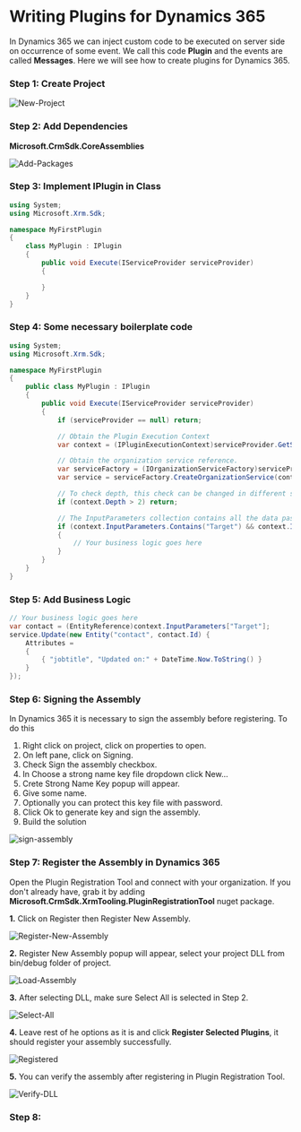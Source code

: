# Writing Plugins for Dynamics 365

In Dynamics 365 we can inject custom code to be executed on server side on occurrence of some event. We call this code **Plugin** and the events are called **Messages**. Here we will see how to create plugins for Dynamics 365.

### Step 1: Create Project

![New-Project](assets/New-Project.png)

### Step 2: Add Dependencies

**Microsoft.CrmSdk.CoreAssemblies**

![Add-Packages](assets/Add-Packages.png)

### Step 3: Implement IPlugin in Class

```csharp
using System;
using Microsoft.Xrm.Sdk;

namespace MyFirstPlugin
{
    class MyPlugin : IPlugin
    {
        public void Execute(IServiceProvider serviceProvider)
        {

        }
    }
}
```

### Step 4: Some necessary boilerplate code

```csharp
using System;
using Microsoft.Xrm.Sdk;

namespace MyFirstPlugin
{
    public class MyPlugin : IPlugin
    {
        public void Execute(IServiceProvider serviceProvider)
        {
            if (serviceProvider == null) return;

            // Obtain the Plugin Execution Context
            var context = (IPluginExecutionContext)serviceProvider.GetService(typeof(IPluginExecutionContext));

            // Obtain the organization service reference.
            var serviceFactory = (IOrganizationServiceFactory)serviceProvider.GetService(typeof(IOrganizationServiceFactory));
            var service = serviceFactory.CreateOrganizationService(context.UserId);

            // To check depth, this check can be changed in different scenarios
            if (context.Depth > 2) return;

            // The InputParameters collection contains all the data passed in the message request.
            if (context.InputParameters.Contains("Target") && context.InputParameters["Target"] is EntityReference)
            {
                // Your business logic goes here
            }
        }
    }
}
```

### Step 5: Add Business Logic

```csharp
// Your business logic goes here
var contact = (EntityReference)context.InputParameters["Target"];
service.Update(new Entity("contact", contact.Id) {
    Attributes =
    {
        { "jobtitle", "Updated on:" + DateTime.Now.ToString() }
    }
});
```

### Step 6: Signing the Assembly

In Dynamics 365 it is necessary to sign the assembly before registering. To do this
1. Right click on project, click on properties to open.
2. On left pane, click on Signing.
3. Check Sign the assembly checkbox.
4. In Choose a strong name key file dropdown click New...
5. Crete Strong Name Key popup will appear.
6. Give some name.
7. Optionally you can protect this key file with password.
8. Click Ok to generate key and sign the assembly.
9. Build the solution

![sign-assembly](assets/sign-assembly.png)

### Step 7: Register the Assembly in Dynamics 365

Open the Plugin Registration Tool and connect with your organization. If you don't already have, grab it by adding **Microsoft.CrmSdk.XrmTooling.PluginRegistrationTool** nuget package.

**1.** Click on Register then Register New Assembly.

![Register-New-Assembly](assets/Register-New-Assembly.png)

**2.** Register New Assembly popup will appear, select your project DLL from bin/debug folder of project.

![Load-Assembly](assets/Load-Assembly.png)

**3.** After selecting DLL, make sure Select All is selected in Step 2.

![Select-All](assets/Select-All.png)

**4.** Leave rest of he options as it is and click **Register Selected Plugins**, it should register your assembly successfully.

![Registered](assets/Registered.png)

**5.** You can verify the assembly after registering in Plugin Registration Tool.

![Verify-DLL](assets/Verify-DLL.png)


### Step 8: 